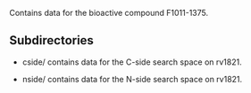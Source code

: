 Contains data for the bioactive compound F1011-1375.

## Subdirectories

- cside/ contains data for the C-side search space on rv1821.

- nside/ contains data for the N-side search space on rv1821.

